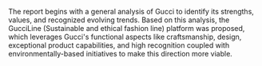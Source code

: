 The report begins with a general analysis of Gucci to identify its strengths, values, and recognized evolving trends. Based on this analysis, the GucciLine (Sustainable and ethical fashion line) platform was proposed, which leverages Gucci's functional aspects like craftsmanship, design, exceptional product capabilities, and high recognition coupled with environmentally-based initiatives to make this direction more viable.